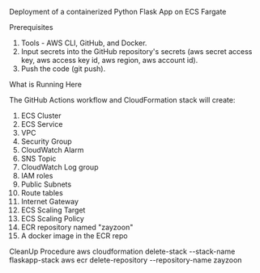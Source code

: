 Deployment of a containerized Python Flask App on ECS Fargate

Prerequisites
1. Tools - AWS CLI, GitHub, and Docker.
2. Input secrets into the GitHub repository's secrets (aws secret access key, aws access key id, aws region, aws account id).
3. Push the code (git push).

What is Running Here

The GitHub Actions workflow and CloudFormation stack will create:
1. ECS Cluster
2. ECS Service
3. VPC
4. Security Group
5. CloudWatch Alarm
6. SNS Topic
7. CloudWatch Log group
8. IAM roles
9. Public Subnets
10. Route tables
11. Internet Gateway 
12. ECS Scaling Target
13. ECS Scaling Policy
14. ECR repository named "zayzoon"
15. A docker image in the ECR repo

CleanUp Procedure
aws cloudformation delete-stack --stack-name flaskapp-stack
aws ecr delete-repository --repository-name zayzoon